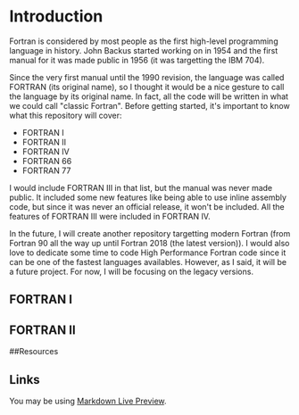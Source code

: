 # Introduction

Fortran is considered by most people as the first high-level programming language in history. John Backus started working on in 1954 and the first manual for it was made public in 1956 (it was targetting the IBM 704). 

Since the very first manual until the 1990 revision, the language was called FORTRAN (its original name), so I thought it would be a nice gesture to call the language by its original name. In fact, all the code will be written in what we could call "classic Fortran". Before getting started, it's important to know what this repository will cover: 

* FORTRAN I
* FORTRAN II
* FORTRAN IV 
* FORTRAN 66
* FORTRAN 77 

I would include FORTRAN III in that list, but the manual was never made public. It included some new features like being able to use inline assembly code, but since it was never an official release, it won't be included. All the features of FORTRAN III were included in FORTRAN IV.  

In the future, I will create another repository targetting modern Fortran (from Fortran 90 all the way up until Fortran 2018 (the latest version)). I would also love to dedicate some time to code High Performance Fortran code since it can be one of the fastest languages availables. However, as I said, it will be a future project. For now, I will be focusing on the legacy versions. 


## FORTRAN I


## FORTRAN II


##Resources


## Links

You may be using [Markdown Live Preview](https://markdownlivepreview.com/).

